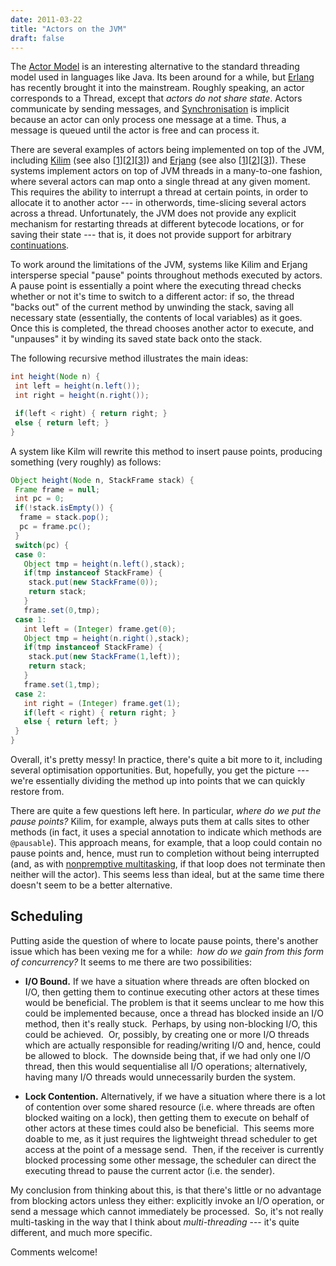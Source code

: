 ```yaml
---
date: 2011-03-22
title: "Actors on the JVM"
draft: false
---
```


The [Actor Model](http://wikipedia.org/wiki/Actor_Model) is an interesting alternative to the standard threading model used in languages like Java.  Its been around for a while, but [Erlang](http://www.erlang.org/) has recently brought it into the mainstream.  Roughly speaking, an actor corresponds to a Thread, except that *actors do not share state*.  Actors communicate by sending messages, and [Synchronisation](http://wikipedia.org/wiki/Synchronization_(computer_science)) is implicit because an actor can only process one message at a time.  Thus, a message is queued until the actor is free and can process it.

There are several examples of actors being implemented on top of the JVM, including [Kilim](http://www.malhar.net/sriram/kilim/) (see also [[1](http://java.dzone.com/articles/java-actors-with-kilim)][[2](http://www.javaworld.com/javaworld/jw-03-2009/jw-03-actor-concurrency2.html)][[3](http://www.infoq.com/news/2008/06/kilim-message-passing-in-java)]) and [Erjang](https://github.com/trifork/erjang/wiki) (see also [[1](http://www.javalimit.com/2009/12/erjang-why.html)][[2](http://www.infoq.com/interviews/thorup-erjang)][[3](http://medianetwork.oracle.com/media/show/15496)]).  These systems implement actors on top of JVM threads in a many-to-one fashion, where several actors can map onto a single thread at any given moment.  This requires the ability to interrupt a thread at certain points, in order to allocate it to another actor --- in otherwords, time-slicing several actors across a thread.  Unfortunately, the JVM does not provide any explicit mechanism for restarting threads at different bytecode locations, or for saving their state --- that is, it does not provide support for arbitrary [continuations](http://wikipedia.org/wiki/Continuation).

To work around the limitations of the JVM, systems like Kilim and Erjang intersperse special "pause" points throughout methods executed by actors.  A pause point is essentially a point where the executing thread checks whether or not it's time to switch to a different actor:  if so, the thread "backs out" of the current method by unwinding the stack, saving all necessary state (essentially, the contents of local variables) as it goes.  Once this is completed, the thread chooses another actor to execute, and "unpauses"  it by winding its saved state back onto the stack.

The following recursive method illustrates the main ideas:

```java
int height(Node n) {
 int left = height(n.left());
 int right = height(n.right());

 if(left < right) { return right; }
 else { return left; }
}
```

A system like Kilm will rewrite this method to insert pause points, producing something (very roughly) as follows:

```java
Object height(Node n, StackFrame stack) {
 Frame frame = null;
 int pc = 0;
 if(!stack.isEmpty()) {
  frame = stack.pop();
  pc = frame.pc();
 }
 switch(pc) {
 case 0:
   Object tmp = height(n.left(),stack);
   if(tmp instanceof StackFrame) {
    stack.put(new StackFrame(0));
    return stack;
   }
   frame.set(0,tmp);
 case 1:
   int left = (Integer) frame.get(0);
   Object tmp = height(n.right(),stack);
   if(tmp instanceof StackFrame) {
    stack.put(new StackFrame(1,left));
    return stack;
   }
   frame.set(1,tmp);
 case 2:
   int right = (Integer) frame.get(1);
   if(left < right) { return right; }
   else { return left; }
 }
}
```

Overall, it's pretty messy!  In practice, there's quite a bit more to it, including several optimisation opportunities.  But, hopefully, you get the picture --- we're essentially dividing the method up into points that we can quickly restore from.

There are quite a few questions left here.  In particular, *where do we put the pause points?* Kilim, for example, always puts them at calls sites to other methods (in fact, it uses a special annotation to indicate which methods are `@pausable`).  This approach means, for example, that a loop could contain no pause points and, hence, must run to completion without being interrupted (and, as with [nonpremptive multitasking](http://wikipedia.org/wiki/nonpremptive_multitasking), if that loop does not terminate then neither will the actor).  This seems less than ideal, but at the same time there doesn't seem to be a better alternative.
## Scheduling
Putting aside the question of where to locate pause points, there's another issue which has been vexing me for a while:  *how do we gain from this form of concurrency?* It seems to me there are two possibilities:

   * **I/O Bound.** If we have a situation where threads are often blocked on I/O, then getting them to continue executing other actors at these times would be beneficial.  The problem is that it seems unclear to me how this could be implemented because, once a thread has blocked inside an I/O method, then it's really stuck.  Perhaps, by using non-blocking I/O, this could be achieved.  Or, possibly, by creating one or more I/O threads which are actually responsible for reading/writing I/O and, hence, could be allowed to block.  The downside being that, if we had only one I/O thread, then this would sequentialise all I/O operations; alternatively, having many I/O threads would unnecessarily burden the system.

   * **Lock Contention.** Alternatively, if we have a situation where there is a lot of contention over some shared resource (i.e. where threads are often blocked waiting on a lock), then getting them to execute on behalf of other actors at these times could also be beneficial.  This seems more doable to me, as it just requires the lightweight thread scheduler to get access at the point of a message send.  Then, if the receiver is currently blocked processing some other message, the scheduler can direct the executing thread to pause the current actor (i.e. the sender).


My conclusion from thinking about this, is that there's little or no advantage from blocking actors unless they either: explicitly invoke an I/O operation, or send a message which cannot immediately be processed.  So, it's not really multi-tasking in the way that I think about *multi-threading* --- it's quite different, and much more specific.

Comments welcome!